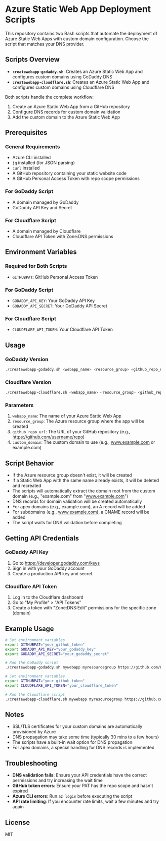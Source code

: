# Azure Static Web App Deployment Scripts

This repository contains two Bash scripts that automate the deployment of Azure Static Web Apps with custom domain configuration. Choose the script that matches your DNS provider.

## Scripts Overview

- **`createwebapp-godaddy.sh`**: Creates an Azure Static Web App and configures custom domains using GoDaddy DNS
- **`createwebapp-cloudflare.sh`**: Creates an Azure Static Web App and configures custom domains using Cloudflare DNS

Both scripts handle the complete workflow:
1. Create an Azure Static Web App from a GitHub repository
2. Configure DNS records for custom domain validation
3. Add the custom domain to the Azure Static Web App

## Prerequisites

### General Requirements
- Azure CLI installed
- `jq` installed (for JSON parsing)
- `curl` installed
- A GitHub repository containing your static website code
- A GitHub Personal Access Token with repo scope permissions

### For GoDaddy Script
- A domain managed by GoDaddy
- GoDaddy API Key and Secret

### For Cloudflare Script
- A domain managed by Cloudflare
- Cloudflare API Token with Zone:DNS permissions

## Environment Variables

### Required for Both Scripts
- `GITHUBPAT`: GitHub Personal Access Token

### For GoDaddy Script
- `GODADDY_API_KEY`: Your GoDaddy API Key
- `GODADDY_API_SECRET`: Your GoDaddy API Secret

### For Cloudflare Script
- `CLOUDFLARE_API_TOKEN`: Your Cloudflare API Token

## Usage

### GoDaddy Version

```bash
./createwebapp-godaddy.sh <webapp_name> <resource_group> <github_repo_url> <custom_domain>
```

### Cloudflare Version

```bash
./createwebapp-cloudflare.sh <webapp_name> <resource_group> <github_repo_url> <custom_domain>
```

### Parameters

1. `webapp_name`: The name of your Azure Static Web App
2. `resource_group`: The Azure resource group where the app will be created
3. `github_repo_url`: The URL of your GitHub repository (e.g., https://github.com/username/repo)
4. `custom_domain`: The custom domain to use (e.g., www.example.com or example.com)

## Script Behavior

- If the Azure resource group doesn't exist, it will be created
- If a Static Web App with the same name already exists, it will be deleted and recreated
- The scripts will automatically extract the domain root from the custom domain (e.g., "example.com" from "www.example.com")
- DNS records for domain validation will be created automatically
- For apex domains (e.g., example.com), an A record will be added
- For subdomains (e.g., www.example.com), a CNAME record will be added
- The script waits for DNS validation before completing

## Getting API Credentials

### GoDaddy API Key
1. Go to https://developer.godaddy.com/keys
2. Sign in with your GoDaddy account
3. Create a production API key and secret

### Cloudflare API Token
1. Log in to the Cloudflare dashboard
2. Go to "My Profile" > "API Tokens"
3. Create a token with "Zone:DNS:Edit" permissions for the specific zone (domain)

## Example Usage

```bash
# Set environment variables
export GITHUBPAT="your_github_token"
export GODADDY_API_KEY="your_godaddy_key"
export GODADDY_API_SECRET="your_godaddy_secret"

# Run the GoDaddy script
./createwebapp-godaddy.sh mywebapp myresourcegroup https://github.com/myusername/myrepo www.example.com
```

```bash
# Set environment variables
export GITHUBPAT="your_github_token"
export CLOUDFLARE_API_TOKEN="your_cloudflare_token"

# Run the Cloudflare script
./createwebapp-cloudflare.sh mywebapp myresourcegroup https://github.com/myusername/myrepo www.example.com
```

## Notes

- SSL/TLS certificates for your custom domains are automatically provisioned by Azure
- DNS propagation may take some time (typically 30 mins to a few hours)
- The scripts have a built-in wait option for DNS propagation
- For apex domains, a special handling for DNS records is implemented

## Troubleshooting

- **DNS validation fails**: Ensure your API credentials have the correct permissions and try increasing the wait time
- **GitHub token errors**: Ensure your PAT has the repo scope and hasn't expired
- **Azure CLI errors**: Run `az login` before executing the script
- **API rate limiting**: If you encounter rate limits, wait a few minutes and try again

## License

MIT